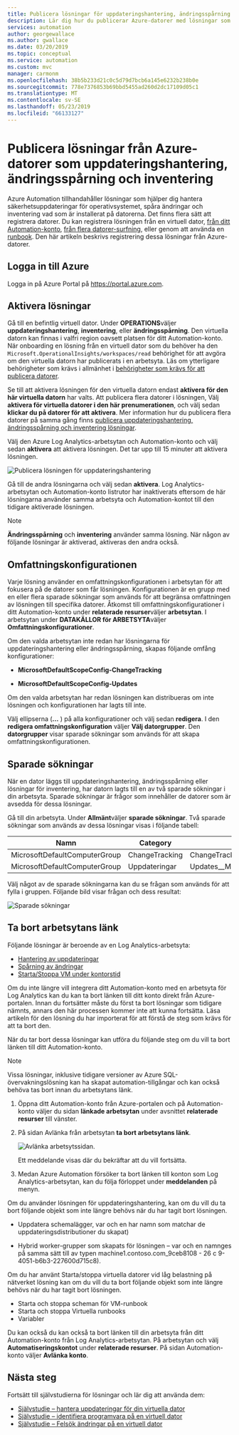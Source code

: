 ```yaml
---
title: Publicera lösningar för uppdateringshantering, ändringsspårning och inventering från en Azure-dator
description: Lär dig hur du publicerar Azure-datorer med lösningar som uppdateringshantering, ändringsspårning och inventering som ingår i Azure Automation.
services: automation
author: georgewallace
ms.author: gwallace
ms.date: 03/20/2019
ms.topic: conceptual
ms.service: automation
ms.custom: mvc
manager: carmonm
ms.openlocfilehash: 38b5b233d21c0c5d79d7bcb6a145e6232b238b0e
ms.sourcegitcommit: 778e7376853b69bbd5455ad260d2dc17109d05c1
ms.translationtype: MT
ms.contentlocale: sv-SE
ms.lasthandoff: 05/23/2019
ms.locfileid: "66133127"
---
```

# <a name="onboard-update-management-change-tracking-and-inventory-solutions-from-an-azure-virtual-machine"></a>Publicera lösningar från Azure-datorer som uppdateringshantering, ändringsspårning och inventering

Azure Automation tillhandahåller lösningar som hjälper dig hantera säkerhetsuppdateringar för operativsystemet, spåra ändringar och inventering vad som är installerat på datorerna. Det finns flera sätt att registrera datorer. Du kan registrera lösningen från en virtuell dator, [från ditt Automation-konto](automation-onboard-solutions-from-automation-account.md), [från flera datorer-surfning](automation-onboard-solutions-from-browse.md), eller genom att använda en [runbook](automation-onboard-solutions.md). Den här artikeln beskrivs registrering dessa lösningar från Azure-datorer.

## <a name="sign-in-to-azure"></a>Logga in till Azure

Logga in på Azure Portal på https://portal.azure.com.

## <a name="enable-the-solutions"></a>Aktivera lösningar

Gå till en befintlig virtuell dator. Under **OPERATIONS**väljer **uppdateringshantering**, **inventering**, eller **ändringsspårning**. Den virtuella datorn kan finnas i valfri region oavsett platsen för ditt Automation-konto. När onboarding en lösning från en virtuell dator som du behöver ha den `Microsoft.OperationalInsights/workspaces/read` behörighet för att avgöra om den virtuella datorn har publicerats i en arbetsyta. Läs om ytterligare behörigheter som krävs i allmänhet i [behörigheter som krävs för att publicera datorer](automation-role-based-access-control.md#onboarding).

Se till att aktivera lösningen för den virtuella datorn endast **aktivera för den här virtuella datorn** har valts. Att publicera flera datorer i lösningen, Välj **aktivera för virtuella datorer i den här prenumerationen**, och välj sedan **klickar du på datorer för att aktivera**. Mer information hur du publicera flera datorer på samma gång finns [publicera uppdateringshantering, ändringsspårning och inventering lösningar](automation-onboard-solutions-from-automation-account.md).

Välj den Azure Log Analytics-arbetsytan och Automation-konto och välj sedan **aktivera** att aktivera lösningen. Det tar upp till 15 minuter att aktivera lösningen.

![Publicera lösningen för uppdateringshantering](media/automation-onboard-solutions-from-vm/onboard-solution.png)

Gå till de andra lösningarna och välj sedan **aktivera**. Log Analytics-arbetsytan och Automation-konto listrutor har inaktiverats eftersom de här lösningarna använder samma arbetsyta och Automation-kontot till den tidigare aktiverade lösningen.

> [!NOTE]
> **Ändringsspårning** och **inventering** använder samma lösning. När någon av följande lösningar är aktiverad, aktiveras den andra också.

## <a name="scope-configuration"></a>Omfattningskonfigurationen

Varje lösning använder en omfattningskonfigurationen i arbetsytan för att fokusera på de datorer som får lösningen. Konfigurationen är en grupp med en eller flera sparade sökningar som används för att begränsa omfattningen av lösningen till specifika datorer. Åtkomst till omfattningskonfigurationer i ditt Automation-konto under **relaterade resurser**väljer **arbetsytan**. I arbetsytan under **DATAKÄLLOR för ARBETSYTA**väljer **Omfattningskonfigurationer**.

Om den valda arbetsytan inte redan har lösningarna för uppdateringshantering eller ändringsspårning, skapas följande omfång konfigurationer:

* **MicrosoftDefaultScopeConfig-ChangeTracking**

* **MicrosoftDefaultScopeConfig-Updates**

Om den valda arbetsytan har redan lösningen kan distribueras om inte lösningen och konfigurationen har lagts till inte.

Välj ellipserna (**...** ) på alla konfigurationer och välj sedan **redigera**. I den **redigera omfattningskonfiguration** väljer **Välj datorgrupper**. Den **datorgrupper** visar sparade sökningar som används för att skapa omfattningskonfigurationen.

## <a name="saved-searches"></a>Sparade sökningar

När en dator läggs till uppdateringshantering, ändringsspårning eller lösningar för inventering, har datorn lagts till en av två sparade sökningar i din arbetsyta. Sparade sökningar är frågor som innehåller de datorer som är avsedda för dessa lösningar.

Gå till din arbetsyta. Under **Allmänt**väljer **sparade sökningar**. Två sparade sökningar som används av dessa lösningar visas i följande tabell:

|Namn     |Category  |Alias  |
|---------|---------|---------|
|MicrosoftDefaultComputerGroup     |  ChangeTracking       | ChangeTracking__MicrosoftDefaultComputerGroup        |
|MicrosoftDefaultComputerGroup     | Uppdateringar        | Updates__MicrosoftDefaultComputerGroup         |

Välj något av de sparade sökningarna kan du se frågan som används för att fylla i gruppen. Följande bild visar frågan och dess resultat:

![Sparade sökningar](media/automation-onboard-solutions-from-vm/logsearch.png)

## <a name="unlink-workspace"></a>Ta bort arbetsytans länk

Följande lösningar är beroende av en Log Analytics-arbetsyta:

* [Hantering av uppdateringar](automation-update-management.md)
* [Spårning av ändringar](automation-change-tracking.md)
* [Starta/Stoppa VM under kontorstid](automation-solution-vm-management.md)

Om du inte längre vill integrera ditt Automation-konto med en arbetsyta för Log Analytics kan du kan ta bort länken till ditt konto direkt från Azure-portalen.  Innan du fortsätter måste du först ta bort lösningar som tidigare nämnts, annars den här processen kommer inte att kunna fortsätta. Läsa artikeln för den lösning du har importerat för att förstå de steg som krävs för att ta bort den.

När du tar bort dessa lösningar kan utföra du följande steg om du vill ta bort länken till ditt Automation-konto.

> [!NOTE]
> Vissa lösningar, inklusive tidigare versioner av Azure SQL-övervakningslösning kan ha skapat automation-tillgångar och kan också behöva tas bort innan du arbetsytans länk.

1. Öppna ditt Automation-konto från Azure-portalen och på Automation-konto väljer du sidan **länkade arbetsytan** under avsnittet **relaterade resurser** till vänster.

2. På sidan Avlänka från arbetsytan **ta bort arbetsytans länk**.

   ![Avlänka arbetsytssidan](media/automation-onboard-solutions-from-vm/automation-unlink-workspace-blade.png).

   Ett meddelande visas där du bekräftar att du vill fortsätta.

3. Medan Azure Automation försöker ta bort länken till konton som Log Analytics-arbetsytan, kan du följa förloppet under **meddelanden** på menyn.

Om du använder lösningen för uppdateringshantering, kan om du vill du ta bort följande objekt som inte längre behövs när du har tagit bort lösningen.

* Uppdatera schemalägger, var och en har namn som matchar de uppdateringsdistributioner du skapat)

* Hybrid worker-grupper som skapats för lösningen – var och en namnges på samma sätt till av typen machine1.contoso.com_9ceb8108 - 26 c 9-4051-b6b3-227600d715c8).

Om du har använt Starta/stoppa virtuella datorer vid låg belastning på nätverket lösning kan om du vill du ta bort följande objekt som inte längre behövs när du har tagit bort lösningen.

* Starta och stoppa scheman för VM-runbook
* Starta och stoppa Virtuella runbooks
* Variabler

Du kan också du kan också ta bort länken till din arbetsyta från ditt Automation-konto från Log Analytics-arbetsytan. På arbetsytan och välj **Automatiseringskontot** under **relaterade resurser**. På sidan Automation-konto väljer **Avlänka konto**.

## <a name="next-steps"></a>Nästa steg

Fortsätt till självstudierna för lösningar och lär dig att använda dem:

* [Självstudie – hantera uppdateringar för din virtuella dator](automation-tutorial-update-management.md)
* [Självstudie – identifiera programvara på en virtuell dator](automation-tutorial-installed-software.md)
* [Självstudie – Felsök ändringar på en virtuell dator](automation-tutorial-troubleshoot-changes.md)
